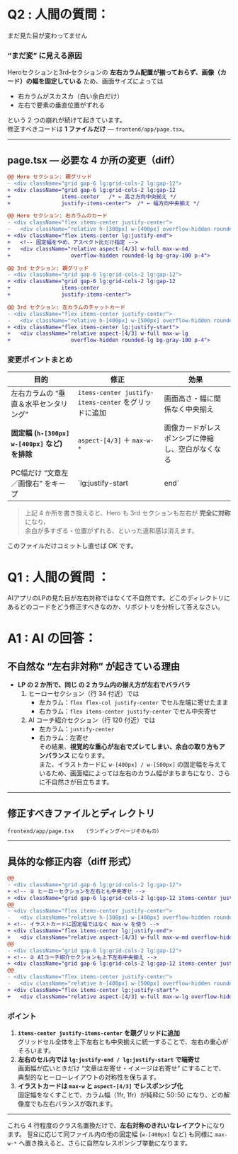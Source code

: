 # Q2 : 人間の質問：
まだ見た目が変わってません

### “まだ変” に見える原因  
Heroセクションと3rd‐セクションの **左右カラム配置が揃っておらず、画像（カード）の幅を固定している** ため、画面サイズによっては  

* 右カラムがスカスカ（⽩い余⽩だけ）  
* 左右で要素の垂直位置がずれる  

という 2 つの崩れが続けて起きています。  
修正すべきコードは **1 ファイルだけ** ― `frontend/app/page.tsx`。

---

## page.tsx ― 必要な 4 か所の変更（diff）

```diff
@@ Hero セクション: 親グリッド
- <div className="grid gap-6 lg:grid-cols-2 lg:gap-12">
+ <div className="grid gap-6 lg:grid-cols-2 lg:gap-12
+                items-center   /* ← 高さ方向中央揃え */
+                justify-items-center">  /* ← 幅方向中央揃え */

@@ Hero セクション: 右カラムのカード
- <div className="flex items-center justify-center">
-   <div className="relative h-[300px] w-[400px] overflow-hidden rounded-lg bg-gray-100 p-4">
+ <div className="flex items-center lg:justify-end">
+   <!-- 固定幅をやめ、アスペクト比だけ指定 -->
+   <div className="relative aspect-[4/3] w-full max-w-md
+                   overflow-hidden rounded-lg bg-gray-100 p-4">

@@ 3rd セクション: 親グリッド
- <div className="grid gap-6 lg:grid-cols-2 lg:gap-12">
+ <div className="grid gap-6 lg:grid-cols-2 lg:gap-12
+                items-center
+                justify-items-center">

@@ 3rd セクション: 左カラムのチャットカード
- <div className="flex items-center justify-center">
-   <div className="relative h-[400px] w-[500px] overflow-hidden rounded-lg bg-gray-100 p-4">
+ <div className="flex items-center lg:justify-start">
+   <div className="relative aspect-[4/3] w-full max-w-lg
+                   overflow-hidden rounded-lg bg-gray-100 p-4">
```

### 変更ポイントまとめ
| 目的 | 修正 | 効果 |
|------|------|------|
| 左右カラムの “垂直＆水平センタリング” | `items-center justify-items-center` をグリッドに追加 | 画面⾼さ・幅に関係なく中央揃え |
| **固定幅 (`h-[300px] w-[400px]` など) を排除** | `aspect-[4/3]` ＋ `max-w-*` | 画像カードがレスポンシブに伸縮し、空⽩がなくなる |
| PC幅だけ “文章左／画像右” をキープ | `lg:justify-start|end` | スマホでは中央、PCでは左右に寄せる自然なレイアウト |

>  上記 4 か所を書き換えると、Hero も 3rd セクションも左右が **完全に対称** になり、  
>  余⽩が多すぎる・位置がずれる、といった違和感は消えます。  

このファイルだけコミットし直せば OK です。








# Q1 : 人間の質問 ：
AIアプリのLPの見た目が左右対称ではなくて不自然です。どこのディレクトリにあるどのコードをどう修正すべきなのか、リポジトリを分析して答えなさい。

# A1 : AI の回答：

## 不自然な “左右⾮対称” が起きている理由  
- **LP の 2 か所で、同じ <Grid> の 2 カラム内の揃え⽅が左右でバラバラ**  
  1. ヒーローセクション（⾏ 34 付近）では  
     - 左カラム：`flex flex‑col justify-center` でセル左端に寄せたまま  
     - 右カラム：`flex items-center justify-center` でセル中央寄せ  
  2. AI コーチ紹介セクション（⾏ 120 付近）では  
     - 左カラム：`justify-center`  
     - 右カラム：左寄せ  
  その結果、**視覚的な重⼼が左右でズレてしまい、余⽩の取り⽅もアンバランス** になります。  
  また、イラストカードに `w-[400px] / w-[500px]` の固定幅を与えているため、画⾯幅によっては左右のカラム幅がまちまちになり、さらに不⾃然さが⽬⽴ちます。   

---

## 修正すべきファイルとディレクトリ
```
frontend/app/page.tsx   （ランディングページそのもの）
```

---

## 具体的な修正内容（diff 形式）

```diff
@@
- <div className="grid gap-6 lg:grid-cols-2 lg:gap-12">
+ <!-- ① ヒーローセクションを左右とも中央寄せ -->
+ <div className="grid gap-6 lg:grid-cols-2 lg:gap-12 items-center justify-items-center">
@@
- <div className="flex items-center justify-center">
-   <div className="relative h-[300px] w-[400px] overflow-hidden rounded-lg bg-gray-100 p-4">
+ <!-- イラストカードに固定幅ではなく max-w を使う -->
+ <div className="flex items-center lg:justify-end">
+   <div className="relative aspect-[4/3] w-full max-w-md overflow-hidden rounded-lg bg-gray-100 p-4">
@@
- <div className="grid gap-6 lg:grid-cols-2 lg:gap-12">
+ <!-- ② AIコーチ紹介セクションも上下左右中央揃え -->
+ <div className="grid gap-6 lg:grid-cols-2 lg:gap-12 items-center justify-items-center">
@@
- <div className="flex items-center justify-center">
-   <div className="relative h-[400px] w-[500px] overflow-hidden rounded-lg bg-gray-100 p-4">
+ <div className="flex items-center lg:justify-start">
+   <div className="relative aspect-[4/3] w-full max-w-lg overflow-hidden rounded-lg bg-gray-100 p-4">
```

### ポイント
1. **`items-center justify-items-center` を親グリッドに追加**  
   グリッドセル全体を上下左右とも中央揃えに統一することで、左右の重心がそろいます。  
2. **左右のセル内では `lg:justify-end / lg:justify-start` で端寄せ**  
   画⾯幅が広いときだけ “⽂章は左寄せ・イメージは右寄せ” にすることで、典型的なヒーローレイアウトの対称性を保ちます。  
3. **イラストカードは `max-w` と `aspect-[4/3]` でレスポンシブ化**  
   固定幅をなくすことで、カラム幅（1fr, 1fr）が純粋に 50 : 50 になり、どの解像度でも左右バランスが取れます。  

---

これら 4 行程度のクラス名置換だけで、**左右対称のきれいなレイアウト**になります。 필요に応じて同ファイル内の他の固定幅 (`w-[400px]` など) も同様に `max-w-*` へ置き換えると、さらに自然なレスポンシブ挙動になります。